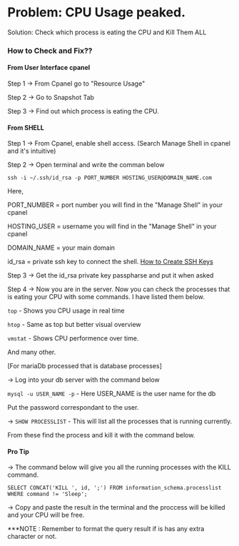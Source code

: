 # Problem: CPU Usage peaked.

Solution: Check which process is eating the CPU and Kill Them ALL

### How to Check and Fix??

#### From User Interface cpanel

Step 1 -> From Cpanel go to "Resource Usage"

Step 2 -> Go to Snapshot Tab

Step 3 -> Find out which process is eating the CPU.

#### From SHELL

Step 1 -> From Cpanel, enable shell access. (Search Manage Shell in cpanel and it's intuitive)

Step 2 -> Open terminal and write the comman below

`ssh -i ~/.ssh/id_rsa -p PORT_NUMBER HOSTING_USER@DOMAIN_NAME.com`

Here,

PORT_NUMBER = port number you will find in the "Manage Shell" in your cpanel

HOSTING_USER = username you will find in the "Manage Shell" in your cpanel

DOMAIN_NAME = your main domain

id_rsa = private ssh key to connect the shell. [How to Create SSH Keys](#)

Step 3 -> Get the id_rsa private key passpharse and put it when asked

Step 4 -> Now you are in the server. Now you can check the processes that is eating your CPU with some commands. I have listed them below.

`top` - Shows you CPU usage in real time

`htop` - Same as top but better visual overview

`vmstat` - Shows CPU performence over time.

And many other.

[For mariaDb processed that is database processes]

-> Log into your db server with the command below

`mysql -u USER_NAME -p` - Here USER_NAME is the user name for the db

Put the password correspondant to the user.

-> `SHOW PROCESSLIST` - This will list all the processes that is running currently.

From these find the process and kill it with the command below.

#### Pro Tip

-> The command below will give you all the running processes with the KILL command.

`SELECT CONCAT('KILL ', id, ';') FROM information_schema.processlist WHERE command != 'Sleep';`

-> Copy and paste the result in the terminal and the proccess will be killed and your CPU will be free.

\*\*\*NOTE : Remember to format the query result if is has any extra character or not.
